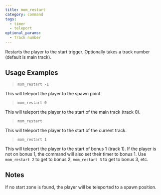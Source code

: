 ```yaml
---
title: mom_restart
category: command
tags:
  - timer
  - teleport
optional_params:
  - Track number
---
```


Restarts the player to the start trigger. Optionally takes a track number (default is main track).

## Usage Examples

> `mom_restart -1`

This will teleport the player to the spawn point.

> `mom_restart 0`

This will teleport the player to the start of the main track (track 0).

> `mom_restart`

This will teleport the player to the start of the current track.

> `mom_restart 1`

This will teleport the player to the start of bonus 1 (track 1). If the player is not on bonus 1, the command will also set their timer to bonus 1.
Use `mom_restart 2` to get to bonus 2, `mom_restart 3` to get to bonus 3, etc.

## Notes

If no start zone is found, the player will be teleported to a spawn position.

